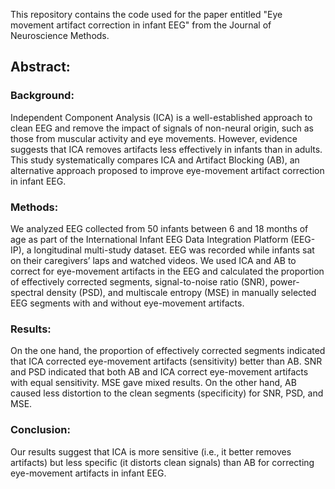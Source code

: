 This repository contains the code used for the paper entitled "Eye movement artifact correction in infant EEG" from the Journal of Neuroscience Methods. 

## Abstract:  

### Background:  

Independent Component Analysis (ICA) is a well-established approach to clean EEG and remove the impact of signals of non-neural origin, such as those from muscular activity and eye movements. However, evidence suggests that ICA removes artifacts less effectively in infants than in adults. This study systematically compares ICA and Artifact Blocking (AB), an alternative approach proposed to improve eye-movement artifact correction in infant EEG.  

### Methods:  

We analyzed EEG collected from 50 infants between 6 and 18 months of age as part of the International Infant EEG Data Integration Platform (EEG-IP), a longitudinal multi-study dataset. EEG was recorded while infants sat on their caregivers’ laps and watched videos. We used ICA and AB to correct for eye-movement artifacts in the EEG and calculated the proportion of effectively corrected segments, signal-to-noise ratio (SNR), power-spectral density (PSD), and multiscale entropy (MSE) in manually selected EEG segments with and without eye-movement artifacts.  

### Results:  

On the one hand, the proportion of effectively corrected segments indicated that ICA corrected eye-movement artifacts (sensitivity) better than AB. SNR and PSD indicated that both AB and ICA correct eye-movement artifacts with equal sensitivity. MSE gave mixed results. On the other hand, AB caused less distortion to the clean segments (specificity) for SNR, PSD, and MSE.  

### Conclusion:  

Our results suggest that ICA is more sensitive (i.e., it better removes artifacts) but less specific (it distorts clean signals) than AB for correcting eye-movement artifacts in infant EEG.
